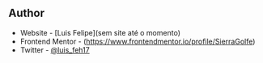 ## Author
- Website - [Luis Felipe](sem site até o momento)
- Frontend Mentor - (https://www.frontendmentor.io/profile/SierraGolfe)
- Twitter - [@luis_feh17](https://twitter.com/luis_feh17)